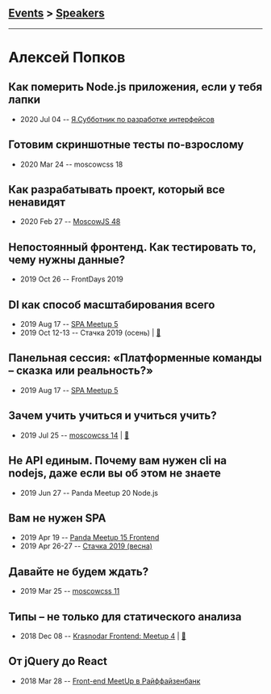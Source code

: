 ## [Events](../README.md) > [Speakers](../speakers.md)
---

# Алексей Попков

## Как померить Node.js приложения, если у тебя лапки
- 2020 Jul 04 -- [Я.Субботник по разработке интерфейсов](https://www.youtube.com/watch?v=Kbmqac6ieck)    
## Готовим скриншотные тесты по-взрослому
- 2020 Mar 24 -- moscowcss 18    
## Как разрабатывать проект, который все ненавидят
- 2020 Feb 27 -- [MoscowJS 48](https://www.youtube.com/watch?v=Lh9axOjbY7Q)    
## Непостоянный фронтенд. Как тестировать то, чему нужны данные?
- 2019 Oct 26 -- FrontDays 2019    
## DI как способ масштабирования всего
- 2019 Aug 17 -- [SPA Meetup 5](https://www.youtube.com/watch?v=UgCCksb0VdM)    
- 2019 Oct 12-13 -- Стачка 2019 (осень)  | [:notebook:](https://nastachku.ru/images/companies/1/archives_presentation/inno_2019/frontend/Popkov.pdf)  
## Панельная сессия: «Платформенные команды – сказка или реальность?»
- 2019 Aug 17 -- [SPA Meetup 5](https://www.youtube.com/watch?v=mEpwFo4R43w)    
## Зачем учить учиться и учиться учить?
- 2019 Jul 25 -- [moscowcss 14](https://www.youtube.com/watch?v=_XczxtpLxQ0)  | [:notebook:](https://drive.google.com/file/d/1fVloeMvYICP1ZJJzGcaYiYQbpKARCO3U/view)  
## Не API единым. Почему вам нужен cli на nodejs, даже если вы об этом не знаете
- 2019 Jun 27 -- Panda Meetup 20 Node.js    
## Вам не нужен SPA
- 2019 Apr 19 -- [Panda Meetup 15 Frontend](https://www.youtube.com/watch?v=S1jv4o759gg)    
- 2019 Apr 26-27 -- [Стачка 2019 (весна)](https://www.youtube.com/watch?v=LsGqLWXvMN8)    
## Давайте не будем ждать?
- 2019 Mar 25 -- [moscowcss 11](https://www.youtube.com/watch?v=ijZTu7aVJtg)    
## Типы – не только для статического анализа
- 2018 Dec 08 -- [Krasnodar Frontend: Meetup 4](https://www.youtube.com/watch?v=Rkb4HVbZ03Q)  | [:notebook:](https://yadi.sk/i/0glnD32Hfpf3KQ)  
## От jQuery до React
- 2018 Mar 28 -- [Front-end MeetUp в Райффайзенбанк](https://youtu.be/5zPbydsnLoE?t=29m56s)    
